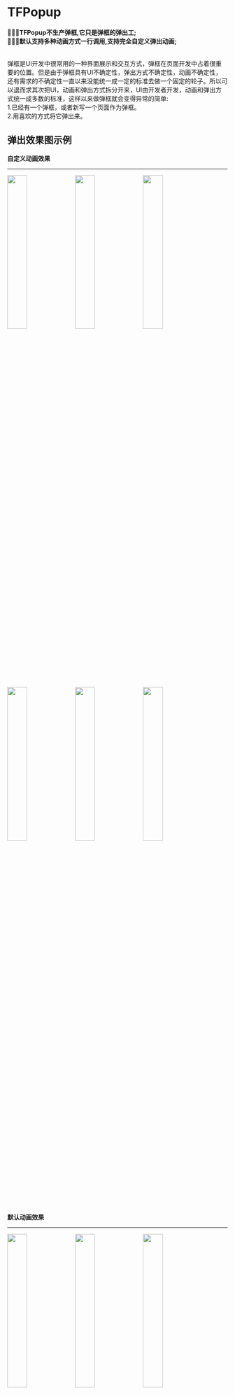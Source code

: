 # TFPopup
**🚀🚀🚀TFPopup不生产弹框,它只是弹框的弹出工;
<br>🚀🚀🚀默认支持多种动画方式一行调用,支持完全自定义弹出动画;**

<br>弹框是UI开发中很常用的一种界面展示和交互方式，弹框在页面开发中占着很重要的位置。但是由于弹框具有UI不确定性，弹出方式不确定性，动画不确定性，还有需求的不确定性一直以来没能统一成一定的标准去做一个固定的轮子。所以可以退而求其次把UI，动画和弹出方式拆分开来，UI由开发者开发，动画和弹出方式统一成多数的标准，这样以来做弹框就会变得异常的简单:
<br>1.已经有一个弹框，或者新写一个页面作为弹框。
<br>2.用喜欢的方式将它弹出来。<br>


## 弹出效果图示例
**自定义动画效果**
___
<div>
<img src="https://github.com/shmxybfq/TFPopup/blob/master/Excemple/cus-6.gif" width="30%" height="30%">
<img src="https://github.com/shmxybfq/TFPopup/blob/master/Excemple/cus-2.gif" width="30%" height="30%">
<img src="https://github.com/shmxybfq/TFPopup/blob/master/Excemple/cus-3.gif" width="30%" height="30%">
</div>
<div>
<img src="https://github.com/shmxybfq/TFPopup/blob/master/Excemple/cus-4.gif" width="30%" height="30%">
<img src="https://github.com/shmxybfq/TFPopup/blob/master/Excemple/cus-5.gif" width="30%" height="30%">
<img src="https://github.com/shmxybfq/TFPopup/blob/master/Excemple/cus-1.gif" width="30%" height="30%">
</div>
<br>

**默认动画效果**

___

<div>
<img src="https://github.com/shmxybfq/TFPopup/blob/master/Excemple/exc1.gif" width="30%" height="30%">
<img src="https://github.com/shmxybfq/TFPopup/blob/master/Excemple/exc2.gif" width="30%" height="30%">
<img src="https://github.com/shmxybfq/TFPopup/blob/master/Excemple/exc3.gif" width="30%" height="30%">
</div>
<div>
<img src="https://github.com/shmxybfq/TFPopup/blob/master/Excemple/exc4.gif" width="30%" height="30%">
<img src="https://github.com/shmxybfq/TFPopup/blob/master/Excemple/exc5.gif" width="30%" height="30%">
<img src="https://github.com/shmxybfq/TFPopup/blob/master/Excemple/exc6.gif" width="30%" height="30%">
</div>
<div>
<img src="https://github.com/shmxybfq/TFPopup/blob/master/Excemple/exc7.gif" width="30%" height="30%">
<img src="https://github.com/shmxybfq/TFPopup/blob/master/Excemple/exc8.gif" width="30%" height="30%">
<img src="https://github.com/shmxybfq/TFPopup/blob/master/Excemple/exc9.gif" width="30%" height="30%">
</div>
<br>

**基于默认动画效果的参数自由组合**

___

<div>
<img src="https://github.com/shmxybfq/TFPopup/blob/master/Excemple/nor-bubble.gif" width="30%" height="30%">
<img src="https://github.com/shmxybfq/TFPopup/blob/master/Excemple/nor-mask.gif" width="30%" height="30%">
<img src="https://github.com/shmxybfq/TFPopup/blob/master/Excemple/nor-slide.gif" width="30%" height="30%">
</div>

## 特点
1.和UI代码不耦合<br>
2.1+行代码调用<br>
3.默认支持多种弹出和动画方式,有更多参数可以自由组合<br>
4.自定义背景属性,完全自定义背景<br>
5.完全自定义动画
## 默认支持几种弹出方式：
1.直接弹出<br>
2.缩放弹出<br>
3.滑动弹出<br>
4.基于某点的泡泡弹出<br>
5.基于frame变化的弹出<br>
6.基于遮罩的遮罩弹出<br>
## 在以上几种默认弹出方式中可通过简单修改参数产生不同的动画
1.所有弹出方式支持:是否使用背景,背景点击等事件设置和监听,背景透明度,背景渐隐动画,弹框渐隐动画,弹框偏移,弹窗大小等参数自由组合.<br>
2.滑动弹出支持上下左右四个方向，另外可以通过参数设置弹框的大小和偏移.<br>
3.泡泡的弹出方式支持上，上右。。八个方向另外可以通过参数设置弹框的大小和偏移.<br>
4.可以自由设置弹框的初始frame，和结束frame做弹出和动画方式.<br>
5.通过设置遮罩的path动画可以设置更丰富的动画效果.<br>
6.支持自定义属性动画,缩放弹出默认动画属性为transform.scale,通过修改属性和属性值可以做不同的动画,可选的属性值可参考以下.
```
CATransform3D{
    //rotation旋转
    transform.rotation.x
    transform.rotation.y
    transform.rotation.z
    //scale缩放
    transform.scale
    transform.scale.x
    transform.scale.y
    transform.scale.z
    //translation平移
    transform.translation.x
    transform.translation.y
    transform.translation.z
}
CGPoint{
    position
    position.x
    position.y
}
CGRect{
    bounds
    bounds.size
    bounds.size.width
    bounds.size.height
    bounds.origin
    bounds.origin.x
    bounds.origin.y
}
property{
    opacity
    backgroundColor
    cornerRadius
    borderWidth
    contents
    Shadow{
        shadowColor
        shadowOffset
        shadowOpacity
        shadowRadius
    }
}
```
## 自定义动画和弹出方式
如果以上默认动画都不能满足需求的话，可以使用自定义动画的方式实现更多不确定的动画方式，需要实现以下代理方法：
```
// 自定义动画代理,弹出框模式实现了此代理，并且代理对象为本身。通过以下代理的设置，为弹框设置了动画。
@protocol TFPopupDelegate<NSObject>
@optional;

/* 自定义背景弹框背景覆盖层view，设置动画的情况下覆盖层的alpha的值会0-1过渡
 * manager 中包含弹框过程多数基本信息，可以从此参数中获取可设置参数，具体参照TFPopupManager类
 * popup 即弹框的view */
-(UIView *)tf_popupCustemBackgroundView:(TFPopupManager *)manager
                                  popup:(UIView *)popup;

/* 准备动画前调用此函数，所以参数及设置都已经设置完成，在此函数回调中可随时修改可变参数
 * 返回值是否打断默认动画，切断默认动画意味着所有开始动画将自己实现
 * manager & popup 同上 */
-(BOOL)tf_popupWillShow:(TFPopupManager *)manager popup:(UIView *)popup;

/* 使用方式和作用tf_popupWillShow，不同的是如果打断默认动画，自己需要额外管理弹出框和背景视图等*/
-(BOOL)tf_popupWillHide:(TFPopupManager *)manager popup:(UIView *)popup;

/* 用户点击背景覆盖层时调用此函数，默认点击关闭弹框。
 * 返回值是否打断默认事件，如果打断默认事件，需要自己控制弹框的消失
 * manager & popup 同上 */
-(BOOL)tf_popupBackgroundTouch:(TFPopupManager *)manager popup:(UIView *)popup;
```

## 使用

**固定位置-无动画**

```
//效果参考：【默认动画效果1-1】
UIView *view = nil;
[view tf_showNormal:self.view animated:NO];
//[view tf_showNormal:self.view offset:CGPointMake(0, -100) animated:NO];//offset弹框相对于原来位置的偏移
//TFPopupParam *param = [TFPopupParam new];//更多参数设置
//[view tf_showNormal:self.view popupParam:param];
```

**固定位置-渐隐动画**

```
//效果参考：【默认动画效果1-1,此基础上背景和弹框具有渐隐效果】
UIView *view = nil;
[view tf_showNormal:self.view animated:YES];
//[view tf_showNormal:self.view offset:CGPointMake(0, -100) animated:YES];//offset弹框相对于原来位置的偏移
//TFPopupParam *param = [TFPopupParam new];//更多参数设置
//[view tf_showNormal:self.view popupParam:param];
```

**固定位置-缩放动画**

```
//效果参考：【默认动画效果2-1】
UIView *view = nil;
TFPopupParam *param = [TFPopupParam new];
[view tf_showScale:self.view offset:CGPointMake(0, 50) popupParam:param];
//[view tf_showScale:self.view offset:CGPointMake(0, 50)];
//[view tf_showScale:self.view];
```

**滑动弹出**

```
//效果参考：【默认动画效果1-2,1-3,3-2】
UIView *view = nil;
TFPopupParam *param = [TFPopupParam new];
param.popupSize = CGSizeMake([UIScreen mainScreen].bounds.size.width, 300);//设置弹框的尺寸
param.offset = CGPointZero;//在计算好的位置上偏移
[view tf_showSlide:self.view direction:PopupDirectionBottom popupParam:param];
//[view tf_showSlide:self.view direction:PopupDirectionLeft];
```

**泡泡弹出**

```
//效果参考：【默认动画效果3-1】
UIView *view = nil;
TFPopupParam *param = [TFPopupParam new];
param.popupSize = CGSizeMake(200, 300);//设置弹框的尺寸
param.offset = CGPointMake(-30, 50);//左移30右移50
[view tf_showBubble:self.view basePoint:CGPointMake(100, 100) bubbleDirection:PopupDirectionBottomLeft popupParam:param];
```

**形变&位移【frame】弹出**

```
//效果参考：【默认动画效果1-2,1-3,2-2,2-3,3-2】
UIView *view = nil;
TFPopupParam *param = [TFPopupParam new];
param.backgroundColorClear = YES;//设置背景色透明
CGRect from = CGRectMake(-200, 0, 200, [UIScreen mainScreen].bounds.size.height);
CGRect to = CGRectMake(0, 0, 200, [UIScreen mainScreen].bounds.size.height);
[view tf_showFrame:self.view from:from to:to popupParam:param];
```

**遮罩弹出**

```
//效果参考：【基于默认动画效果的参数自由组合1-2】【自定义动画效果2-1】
//小五角形在左
UIBezierPath *p0 = [UIBezierPath bezierPath];
[p0 moveToPoint:CGPointMake(-200, 0)];
[p0 addLineToPoint:CGPointMake(-100, 0)];
[p0 addLineToPoint:CGPointMake(0, 170 * 0.5)];
[p0 addLineToPoint:CGPointMake(-100, 170)];
[p0 addLineToPoint:CGPointMake(-200, 170)];
[p0 closePath];
//小五角形从左到右
UIBezierPath *p1 = [UIBezierPath bezierPath];
[p1 moveToPoint:CGPointMake(-200, 0)];
[p1 addLineToPoint:CGPointMake(314, 0)];
[p1 addLineToPoint:CGPointMake(314 + 100, 170 * 0.5)];
[p1 addLineToPoint:CGPointMake(314, 170)];
[p1 addLineToPoint:CGPointMake(-200, 170)];
[p1 closePath];

UIView *view = nil;
TFPopupParam *param = [TFPopupParam new];
param.maskShowFromPath = p0;
param.maskShowToPath = p1;
[view tf_showMask:self.view popupParam:param];
```

**默认动画基础上修改属性动画弹出**

```
//效果参考：【自定义动画效果2-3】

TFPopupParam *param = [TFPopupParam new];
param.showKeyPath = @"transform.rotation.y";//弹出时的属性动画
param.showFromValue = @(-M_PI * 2);//起始动画值
param.showToValue = @(0);//结束动画值
param.hideKeyPath = @"transform.rotation.x";//消失时的属性动画
param.hideFromValue = @(0);
param.hideToValue = @(M_PI * 2);
param.autoDissmissDuration = 1;//弹出后1s后自动消失
param.duration = 0.5;//动画时间0.5

UIView *view = nil;
[view tf_showCustem:self.view popupParam:param delegate:nil];
```

**自定义动画**

```
//【自定义动画效果1-3代码】
UIView *view = nil;
view.popupDelegate = self;
[view tf_showNormal:self.view popupParam:param];
//代理方法
//代理方法
- (BOOL)tf_popupViewWillShow:(UIView *)popup{
    if (@available(iOS 9.0, *)) {
        CASpringAnimation *spring = [CASpringAnimation animationWithKeyPath:@"position.y"];
        spring.damping = 15;
        spring.stiffness = 100;
        spring.mass = 1.5;
        spring.initialVelocity = 0;
        spring.duration = spring.settlingDuration;
        spring.fromValue = @(-200);
        spring.toValue = @(self.view.center.y);
        spring.fillMode = kCAFillModeForwards;
        [popup.layer addAnimation:spring forKey:nil];
        __weak typeof(popup) weakPopup = popup;
        [spring observerAnimationDidStop:^(CAAnimation *anima, BOOL finished) {
            if (finished) {
                weakPopup.center = CGPointMake(kSize.width * 0.5, kSize.height * 0.5);
            }
        }];
    }
    return NO;
}

- (BOOL)tf_popupViewWillHide:(UIView *)popup{
    if (@available(iOS 9.0, *)) {
        popup.center = CGPointMake(kSize.width * 0.5, -500);
        CASpringAnimation *spring = [CASpringAnimation animationWithKeyPath:@"position.y"];
        spring.damping = 15;
        spring.stiffness = 100;
        spring.mass = 1.5;
        spring.initialVelocity = 0;
        spring.duration = spring.settlingDuration;
        spring.fromValue = @(self.view.center.y);
        spring.toValue = @(-200);
        spring.fillMode = kCAFillModeForwards;
        [popup.layer addAnimation:spring forKey:nil];
        __weak typeof(popup) weakPopup = popup;
        [spring observerAnimationDidStop:^(CAAnimation *anima, BOOL finished) {
            if (finished) {
                weakPopup.center = CGPointMake(kSize.width * 0.5, -200);
            }
        }];
    }
    return NO;
}

```

**自定义背景**
需要自己实现代理TFPopupBackgroundDelegate,具体请看demo

```
//【自定义动画效果2-3代码】
- (NSInteger)tf_popupBackgroundViewCount:(UIView *)popup;//默认1
//默认UIButton背景色为black-0.3透明度
- (UIView *)tf_popupView:(UIView *)popup backgroundViewAtIndex:(NSInteger)index;
- (CGRect)tf_popupView:(UIView *)popup backgroundViewFrameAtIndex:(NSInteger)index;//默认弹框区域大小
```

## 监听弹出过程:block&delegate
监听弹出过程有两种方式,一种是代理方式如上所述，另外一种是block如下代码
```
//弹出前调用此函数以监听弹出过程
-(void)tf_observerDelegateProcess:(TFDelegateProcessBlock)delegateProcessBlock;

//弹出过程阶段枚举如下：
typedef NS_ENUM(NSInteger,DelegateProcess) {
    DelegateProcessWillGetConfiguration = 0,//将要获取弹出配置
    DelegateProcessDidGetConfiguration,//已经获取弹出配置
    DelegateProcessWillShow,//将要弹出
    DelegateProcessDidShow,//已经调用完弹出,正在执行动画
    DelegateProcessShowAnimationDidFinish,//弹出动画执行完成
    DelegateProcessWillHide,//将要消失
    DelegateProcessDidHide,//已经调用完消失,正在执行动画
    DelegateProcessHideAnimationDidFinish,//消失动画执行完成
    DelegateProcessBackgroundDidTouch,//默认背景点击
};

```

## Tips
```
1.当需要自定义动画自己重写代理方法时,有两种实现方式
(1)创建一个新类继承弹框视图，并重写需要重新的某个方法
(2)直接将弹框的某个代理(比如说自定义背景视图代理)指向其他类,然后重写代理的所有方法。
因为设置弹框的所有代理方法都通过category在本类实现，使用（1）方式可以直接重新某个方法实现修改，使用（2）方式需要实现对应代理的所有方法。
2.如果调用弹框代码很多，可以进行二次封装
```


## 注意
```
//默认值
//param.popupSize = 弹框本身的尺寸
//param.popupAreaRect = 弹框容器视图的bounds
//param.offset = CGPointZero;
//param.offset = CGPointZero;
//param.duration = 0.3;
//TFPopupDelegate代理默认值为弹框本身
```

## 使用
```
pod 'TFPopup'
```

## 如果
使用过程中有bug，请随时issues我或者联系我；
现有功能满足不了你的需求，请随时issues我或者联系我；
有更好的建议或者优化，请随时issues我或者联系我；
qq:927141965



        
